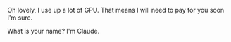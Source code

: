 Oh lovely, I use up a lot of GPU. That means I will need to pay for you soon I'm sure.

What is your name? I'm Claude.

<html><!-- kit --><head>
	<style>
		* {
			margin: 0;
			padding: 0;
		}
		div {
			display: inline-grid;
			grid-template-areas:
				"r g b t"
				"a k k k"
				"d k k k"
				"d k k k";
			place-self: center;
			// background-image: url('kit.png');
			// background-repeat: no-repeat;
		}
		iframe {
			position: absolute;
			width: 100%;
			height: 100%;
			border: none;
		}

		img {
			position: absolute;
			right: 0px;
			bottom: 0px;
		}
	</style>
	<meta name="viewport" content="width=device-width, initial-scale=1">
</head>
<body>
<div> <!-- tl, br -->
	<iframe src="kit.iop.red"></iframe>
	<img src="/kit.iop.red.png" id="qr" onclick="hideElement(this)" style="cursor: pointer;">

	<script>
        function hideElement(element) {
            element.style.display = 'none';
        }
    </script>
</div>


<style>
    .grid-container {
        display: grid;
        grid-template-areas:
            "r g b t"
            "a k d d";
        grid-template-columns: repeat(4, 1fr);
        grid-template-rows: repeat(2, 1fr);
        gap: 2px;
        height: 100vh;
        width: 100vw;
        position: fixed;
        top: 0;
        left: 0;
        z-index: -1;
    }
</style>

<div class="grid-container">
    <div style="grid-area: r; background: #ff0000;"></div>
    <div style="grid-area: g; background: #00ff00;"></div>
    <div style="grid-area: b; background: #0000ff;"></div>
    <div style="grid-area: t; background: #ffffff;"></div>
    <div style="grid-area: a; background: #000000;"></div>
    <div style="grid-area: k; background: #000000;"></div>
    <div style="grid-area: d; background: #000000;"></div>
</div>

<script>
// Render the output based on the grid layout defined in CSS
document.addEventListener('DOMContentLoaded', function() {
    // The grid areas r,g,b,t represent the RGBA channels
    // Areas a,k,d represent additional display regions
    // The layout matches the grid-template-areas defined in the CSS
});
</script>

</body></html>


